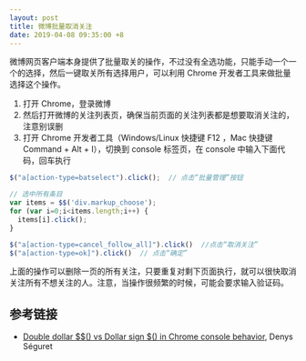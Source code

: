 ```yaml
---
layout: post
title: 微博批量取消关注
date: 2019-04-08 09:35:00 +8
---
```


微博网页客户端本身提供了批量取关的操作，不过没有全选功能，只能手动一个一个的选择，然后一键取关所有选择用户，可以利用 Chrome 开发者工具来做批量选择这个操作。

<!--excerpt-->

1. 打开 Chrome，登录微博
2. 然后打开微博的关注列表页，确保当前页面的关注列表都是想要取消关注的，注意别误删
3. 打开 Chrome 开发者工具（Windows/Linux 快捷键 F12 ，Mac 快捷键 Command + Alt + I），切换到 console 标签页，在 console 中输入下面代码，回车执行


  ```js
  $("a[action-type=batselect").click();  // 点击“批量管理”按钮

  // 选中所有条目
  var items = $$('div.markup_choose');
  for (var i=0;i<items.length;i++) {
    items[i].click();
  }

  $("a[action-type=cancel_follow_all]").click()  //点击“取消关注”
  $("a[action-type=ok]").click()  // 点击“确定”
  ```

上面的操作可以删除一页的所有关注，只要重复对剩下页面执行，就可以很快取消关注所有不想关注的人。注意，当操作很频繁的时候，可能会要求输入验证码。

## 参考链接

* [Double dollar $$() vs Dollar sign $() in Chrome console behavior](https://stackoverflow.com/a/35682911), Denys Séguret
